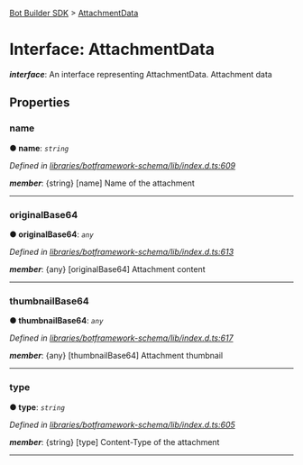 [Bot Builder SDK](../README.md) > [AttachmentData](../interfaces/botbuilder.attachmentdata.md)



# Interface: AttachmentData

*__interface__*: An interface representing AttachmentData. Attachment data



## Properties
<a id="name"></a>

###  name

**●  name**:  *`string`* 

*Defined in [libraries/botframework-schema/lib/index.d.ts:609](https://github.com/Microsoft/botbuilder-js/blob/c748a95/libraries/botframework-schema/lib/index.d.ts#L609)*


*__member__*: {string} [name] Name of the attachment





___

<a id="originalbase64"></a>

###  originalBase64

**●  originalBase64**:  *`any`* 

*Defined in [libraries/botframework-schema/lib/index.d.ts:613](https://github.com/Microsoft/botbuilder-js/blob/c748a95/libraries/botframework-schema/lib/index.d.ts#L613)*


*__member__*: {any} [originalBase64] Attachment content





___

<a id="thumbnailbase64"></a>

###  thumbnailBase64

**●  thumbnailBase64**:  *`any`* 

*Defined in [libraries/botframework-schema/lib/index.d.ts:617](https://github.com/Microsoft/botbuilder-js/blob/c748a95/libraries/botframework-schema/lib/index.d.ts#L617)*


*__member__*: {any} [thumbnailBase64] Attachment thumbnail





___

<a id="type"></a>

###  type

**●  type**:  *`string`* 

*Defined in [libraries/botframework-schema/lib/index.d.ts:605](https://github.com/Microsoft/botbuilder-js/blob/c748a95/libraries/botframework-schema/lib/index.d.ts#L605)*


*__member__*: {string} [type] Content-Type of the attachment





___


